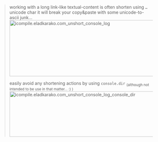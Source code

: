 

<blockquote>
working with a long link-like textual-content is often shorten using <code>…</code> unicode char
it will break your copy&paste with some unicode-to-ascii junk...

<img src="https://icompile.eladkarako.com/_uploads/2015/03/icompile.eladkarako.com_unshort_console_log.png" alt="icompile.eladkarako.com_unshort_console_log" width="1023" height="183" class="aligncenter size-full wp-image-2755" />

easily avoid any shortening actions by using <code>console.dir</code> <sub>(although not intended to be use in that matter... :) )</sub>
<img src="https://icompile.eladkarako.com/_uploads/2015/03/icompile.eladkarako.com_unshort_console_log_console_dir.png" alt="icompile.eladkarako.com_unshort_console_log_console_dir" width="823" height="148" class="aligncenter size-full wp-image-2754" />
</blockquote>
